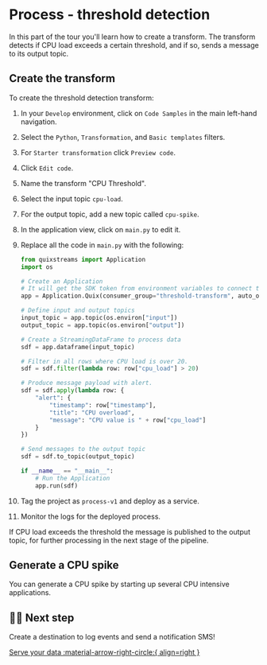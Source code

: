 # Process - threshold detection

In this part of the tour you'll learn how to create a transform. The transform detects if CPU load exceeds a certain threshold, and if so, sends a message to its output topic.

## Create the transform

To create the threshold detection transform:

1. In your `Develop` environment, click on `Code Samples` in the main left-hand navigation. 
2. Select the `Python`, `Transformation`, and `Basic templates` filters.
3. For `Starter transformation` click `Preview code`.
4. Click `Edit code`.
5. Name the transform "CPU Threshold".
6. Select the input topic `cpu-load`.
7. For the output topic, add a new topic called `cpu-spike`.
8. In the application view, click on `main.py` to edit it.
9. Replace all the code in `main.py` with the following:

    ``` python
    from quixstreams import Application
    import os

    # Create an Application
    # It will get the SDK token from environment variables to connect to Quix Kafka
    app = Application.Quix(consumer_group="threshold-transform", auto_offset_reset="latest")

    # Define input and output topics
    input_topic = app.topic(os.environ["input"])
    output_topic = app.topic(os.environ["output"])

    # Create a StreamingDataFrame to process data
    sdf = app.dataframe(input_topic)

    # Filter in all rows where CPU load is over 20.
    sdf = sdf.filter(lambda row: row["cpu_load"] > 20)

    # Produce message payload with alert.
    sdf = sdf.apply(lambda row: {
        "alert": {
            "timestamp": row["timestamp"],
            "title": "CPU overload",
            "message": "CPU value is " + row["cpu_load"]
        }
    })

    # Send messages to the output topic
    sdf = sdf.to_topic(output_topic)

    if __name__ == "__main__":
        # Run the Application
        app.run(sdf)
    ```

11. Tag the project as `process-v1` and deploy as a service.
12. Monitor the logs for the deployed process.

If CPU load exceeds the threshold the message is published to the output topic, for further processing in the next stage of the pipeline. 

## Generate a CPU spike

You can generate a CPU spike by starting up several CPU intensive applications. 

## 🏃‍♀️ Next step

Create a destination to log events and send a notification SMS!

[Serve your data :material-arrow-right-circle:{ align=right }](./serve-sms.md)
